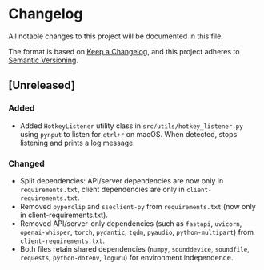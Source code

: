 # Changelog

All notable changes to this project will be documented in this file.

The format is based on [Keep a Changelog](https://keepachangelog.com/en/1.0.0/), and this project adheres to [Semantic Versioning](https://semver.org/spec/v2.0.0.html).

## [Unreleased]
### Added
- Added `HotkeyListener` utility class in `src/utils/hotkey_listener.py` using `pynput` to listen for `ctrl+r` on macOS. When detected, stops listening and prints a log message.
### Changed
- Split dependencies: API/server dependencies are now only in `requirements.txt`, client dependencies are only in `client-requirements.txt`.
- Removed `pyperclip` and `sseclient-py` from `requirements.txt` (now only in client-requirements.txt).
- Removed API/server-only dependencies (such as `fastapi`, `uvicorn`, `openai-whisper`, `torch`, `pydantic`, `tqdm`, `pyaudio`, `python-multipart`) from `client-requirements.txt`.
- Both files retain shared dependencies (`numpy`, `sounddevice`, `soundfile`, `requests`, `python-dotenv`, `loguru`) for environment independence. 
